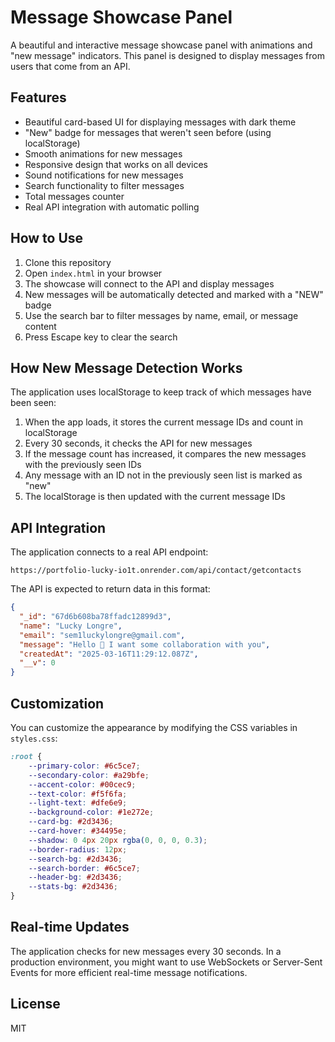 # Message Showcase Panel

A beautiful and interactive message showcase panel with animations and "new message" indicators. This panel is designed to display messages from users that come from an API.

## Features

- Beautiful card-based UI for displaying messages with dark theme
- "New" badge for messages that weren't seen before (using localStorage)
- Smooth animations for new messages
- Responsive design that works on all devices
- Sound notifications for new messages
- Search functionality to filter messages
- Total messages counter
- Real API integration with automatic polling

## How to Use

1. Clone this repository
2. Open `index.html` in your browser
3. The showcase will connect to the API and display messages
4. New messages will be automatically detected and marked with a "NEW" badge
5. Use the search bar to filter messages by name, email, or message content
6. Press Escape key to clear the search

## How New Message Detection Works

The application uses localStorage to keep track of which messages have been seen:

1. When the app loads, it stores the current message IDs and count in localStorage
2. Every 30 seconds, it checks the API for new messages
3. If the message count has increased, it compares the new messages with the previously seen IDs
4. Any message with an ID not in the previously seen list is marked as "new"
5. The localStorage is then updated with the current message IDs

## API Integration

The application connects to a real API endpoint:
```
https://portfolio-lucky-io1t.onrender.com/api/contact/getcontacts
```

The API is expected to return data in this format:

```json
{
  "_id": "67d6b608ba78ffadc12899d3",
  "name": "Lucky Longre",
  "email": "sem1luckylongre@gmail.com",
  "message": "Hello 👋 I want some collaboration with you",
  "createdAt": "2025-03-16T11:29:12.087Z",
  "__v": 0
}
```

## Customization

You can customize the appearance by modifying the CSS variables in `styles.css`:

```css
:root {
    --primary-color: #6c5ce7;
    --secondary-color: #a29bfe;
    --accent-color: #00cec9;
    --text-color: #f5f6fa;
    --light-text: #dfe6e9;
    --background-color: #1e272e;
    --card-bg: #2d3436;
    --card-hover: #34495e;
    --shadow: 0 4px 20px rgba(0, 0, 0, 0.3);
    --border-radius: 12px;
    --search-bg: #2d3436;
    --search-border: #6c5ce7;
    --header-bg: #2d3436;
    --stats-bg: #2d3436;
}
```

## Real-time Updates

The application checks for new messages every 30 seconds. In a production environment, you might want to use WebSockets or Server-Sent Events for more efficient real-time message notifications.

## License

MIT 